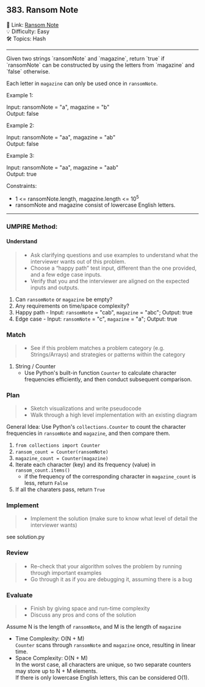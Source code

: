 ## 383. Ransom Note
🔗 Link: [Ransom Note](https://leetcode.com/problems/ransom-note/description/)<br>
💡 Difficulty: Easy<br>
🛠️ Topics: Hash<br>

<hr>
Given two strings `ransomNote` and `magazine`, return `true` if `ransomNote` can be constructed by using the letters from `magazine` and `false` otherwise.

Each letter in `magazine` can only be used once in `ransomNote`.<br>

 

Example 1:<br>

Input: ransomNote = "a", magazine = "b"<br>
Output: false<br>


Example 2:<br>

Input: ransomNote = "aa", magazine = "ab"<br>
Output: false<br>


Example 3:<br>

Input: ransomNote = "aa", magazine = "aab"<br>
Output: true<br>
 

Constraints:<br>

- 1 <= ransomNote.length, magazine.length <= 10<sup>5</sup>
- ransomNote and magazine consist of lowercase English letters.
<hr>

### UMPIRE Method:
#### Understand

> - Ask clarifying questions and use examples to understand what the interviewer wants out of this problem.
> - Choose a “happy path” test input, different than the one provided, and a few edge case inputs. 
> - Verify that you and the interviewer are aligned on the expected inputs and outputs.
1. Can `ransomNote` or `magazine` be empty?<br>
2. Any requirements on time/space complexity?<br>
3. Happy path - Input: `ransomNote` = "cab", `magazine` = "abc"; Output: true
4. Edge case - Input: `ransomNote` = "c", `magazine` = "a"; Output: true

### Match
> - See if this problem matches a problem category (e.g. Strings/Arrays) and strategies or patterns within the category
1. String / Counter
   - Use Python's built-in function `Counter` to calculate character frequencies efficiently, and then conduct subsequent comparison.
   
### Plan
> - Sketch visualizations and write pseudocode
> - Walk through a high level implementation with an existing diagram

General Idea: Use Python's `collections.Counter` to count the character frequencies in `ransomNote` and `magazine`, and then compare them.<br>

1) `from collections import Counter`
2) `ransom_count = Counter(ransomNote)`
3) `magazine_count = Counter(magazine)`
4) Iterate each character (key) and its frequency (value) in `ransom_count.items()`
   - if the frequency of the corresponding character in `magazine_count` is less, return `False`
5) If all the charaters pass, return `True`
    
### Implement
> - Implement the solution (make sure to know what level of detail the interviewer wants)

see solution.py

### Review
> - Re-check that your algorithm solves the problem by running through important examples
> - Go through it as if you are debugging it, assuming there is a bug
### Evaluate
> - Finish by giving space and run-time complexity
> - Discuss any pros and cons of the solution

Assume N is the length of `ransomNote`, and M is the length of `magazine`

- Time Complexity: O(N + M)<br>
  `Counter` scans through `ransomNote` and `magazine` once, resulting in linear time.<br>
- Space Complexity: O(N + M)<br>
  In the worst case, all characters are unique, so two separate counters may store up to N + M elements.<br>
  If there is only lowercase English letters, this can be considered O(1).<br>
